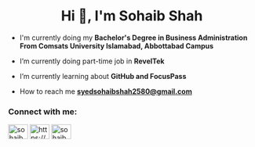 <h1 align="center">Hi 👋, I'm Sohaib Shah</h1>

- I'm currently doing my **Bachelor's Degree in Business Administration From Comsats University Islamabad, Abbottabad Campus**


- I’m currently doing part-time job in **RevelTek**

- I’m currently learning about **GitHub and FocusPass**

- How to reach me **syedsohaibshah2580@gmail.com**


<h3 align="left">Connect with me:</h3>
<p align="left">
<a href="https://twitter.com/sohaib_2580" target="blank"><img align="center" src="https://raw.githubusercontent.com/rahuldkjain/github-profile-readme-generator/master/src/images/icons/Social/twitter.svg" alt="sohaib_2580" height="30" width="40" /></a>
<a href="https://linkedin.com/in/https://www.linkedin.com/in/syed-sohaib-shah-b46aa8254/" target="blank"><img align="center" src="https://raw.githubusercontent.com/rahuldkjain/github-profile-readme-generator/master/src/images/icons/Social/linked-in-alt.svg" alt="https://www.linkedin.com/in/syed-sohaib-shah-b46aa8254/" height="30" width="40" /></a>
<a href="https://instagram.com/sohaib.2580" target="blank"><img align="center" src="https://raw.githubusercontent.com/rahuldkjain/github-profile-readme-generator/master/src/images/icons/Social/instagram.svg" alt="sohaib.2580" height="30" width="40" /></a>
</p>
